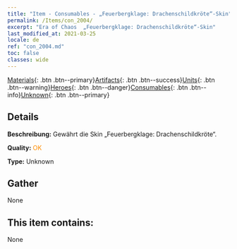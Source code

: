 ```yaml
---
title: "Item - Consumables - „Feuerbergklage: Drachenschildkröte“-Skin"
permalink: /Items/con_2004/
excerpt: "Era of Chaos  „Feuerbergklage: Drachenschildkröte“-Skin"
last_modified_at: 2021-03-25
locale: de
ref: "con_2004.md"
toc: false
classes: wide
---
```

 [Materials](/de/Items/){: .btn .btn--primary}[Artifacts](/de/Items/Artifacts/){: .btn .btn--success}[Units](/de/Items/Units/){: .btn .btn--warning}[Heroes](/de/Items/Heroes/){: .btn .btn--danger}[Consumables](/de/Items/Consumables/){: .btn .btn--info}[Unknown](/de/Items/Unknown/){: .btn .btn--primary}

## Details
 **Beschreibung:** Gewährt die Skin „Feuerbergklage: Drachenschildkröte“.

 **Quality:** <span style="color: #FF8C00">OK</span>

 **Type:** Unknown

## Gather

  None

## This item contains:

  None

